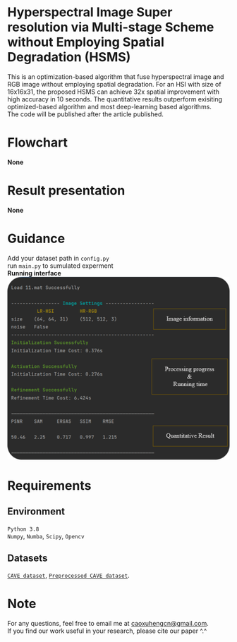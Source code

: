 # Hyperspectral Image Super resolution via Multi-stage Scheme without Employing Spatial Degradation (HSMS)
This is an optimization-based algorithm that fuse hyperspectral image and RGB image without employing spatial degradation.  For an HSI with size of 16x16x31, the proposed HSMS can achieve 32x spatial improvement with high accuracy in 10 seconds. The quantitative results outperform exisiting optimized-based algorithm and most deep-learning based algorithms.    
The code will be published after the article published.  
# Flowchart
**None**  
# Result presentation  
**None**  
# Guidance  
Add your dataset path in `config.py`  
run `main.py` to sumulated experment  
**Running interface**  
![Introduce](https://github.com/Caoxuheng/imgs/raw/main/%E5%9B%BE%E7%89%871.png)
# Requirements  
## Environment  
`Python 3.8`  
`Numpy`, `Numba`, `Scipy`, `Opencv`
## Datasets
[`CAVE dataset`](https://www1.cs.columbia.edu/CAVE/databases/multispectral/), 
 [`Preprocessed CAVE dataset`](https://aistudio.baidu.com/aistudio/datasetdetail/147509).
# Note
For any questions, feel free to email me at caoxuhengcn@gmail.com.  
If you find our work useful in your research, please cite our paper ^.^
